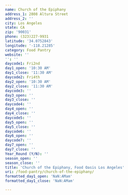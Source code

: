 ```yaml
---
name: Church of the Epiphany
address_1: 2808 Altura Street
address_2: ''
city: Los Angeles
state: CA
zip: '90031'
phone: (323)227-9931
latitude: '34.0752843'
longitude: '-118.21285'
category: Food Pantry
website: ''
'': ''
daycode1: Fri2nd
day1_open: '10:30 AM'
day1_close: '11:30 AM'
daycode2: Fri4th
day2_open: '10:30 AM'
day2_close: '11:30 AM'
daycode3: ''
day3_open: ''
day3_close: ''
daycode4: ''
day4_open: ''
day4_close: ''
daycode5: ''
day5_open: ''
day5_close: ''
daycode6: ''
day6_open: ''
daycode7: ''
day7_open: ''
day7_close: ''
Year_Round (Y/N): ''
season_open: ''
season_close: ''
title: 'Church of the Epiphany, Food Oasis Los Angeles'
uri: /food-pantry/church-of-the-epiphany/
formatted_day1_open: 'NaN:AMam'
formatted_day1_close: 'NaN:AMam'

---
```

